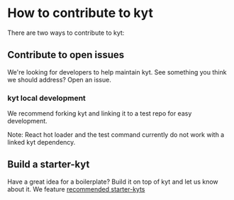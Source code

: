 # How to contribute to kyt

There are two ways to contribute to kyt:

## Contribute to open issues

We're looking for developers to help maintain kyt. 
See something you think we should address? Open an issue.
   
   
### kyt local development
We recommend forking kyt and linking it to a test repo for easy development. 

Note: React hot loader and the test command currently do not work with a linked kyt dependency.

## Build a starter-kyt

Have a great idea for a boilerplate? Build it on top of kyt and let us know about it. 
We feature [recommended starter-kyts](/Starterkyts.md)
